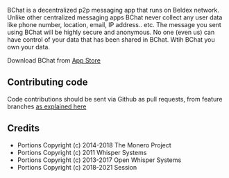 BChat is a decentralized p2p messaging app that runs on Beldex network. Unlike other centralized messaging apps BChat never collect any user data like phone number, location, email, IP address.. etc. The message you sent using BChat will be highly secure and anonymous. No one (even us) can have control of your data that has been shared in BChat. Wtih BChat you own your data.

Download BChat from [App Store](https://apps.apple.com/us/app/bchat-messenger/id1626066143)


Contributing code
-----------------

Code contributions should be sent via Github as pull requests, from feature branches [as explained here](https://help.github.com/articles/using-pull-requests)

Credits
-------
- Portions Copyright (c) 2014-2018 The Monero Project
- Portions Copyright (c) 2011 Whisper Systems
- Portions Copyright (c) 2013-2017 Open Whisper Systems
- Portions Copyright (c) 2018-2021 Session
